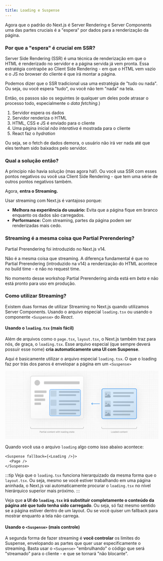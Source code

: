 ```yaml
---
title: Loading e Suspense
---
```


Agora que o padrão do Next.js é Server Rendering e Server Components uma das partes cruciais é a "espera" por dados para a renderização da página.

### Por que a "espera" é crucial em SSR?

Server Side Rendering (SSR) é uma técnica de renderização em que o HTML é renderizado no servidor e a página servida já vem pronta. Essa estratégia contrapõe ao Client Side Rendering - em que o HTML vem vazio e o JS no browser do cliente é que irá montar a página.

Podemos dizer que o SSR tradicional usa uma estratégia de "tudo ou nada". Ou seja, ou você espera "tudo", ou você não tem "nada" na tela.

Então, os passos são os seguintes (e qualquer um deles pode atrasar o processo todo, especialmente o _data fetching_.)

1. Servidor espera os dados
2. Servidor renderiza o HTML
3. HTML, CSS e JS é enviado para o cliente
4. Uma página inicial _não interativa_ é mostrada para o cliente
5. React faz o _hydration_

Ou seja, se o fetch de dados demora, o usuário não irá ver nada até que eles tenham sido baixados pelo servidor.

### Qual a solução então?

A princípio não havia solução (mas agora há!). Ou você usa SSR com esses pontos negativos ou você usa Client Side Rendering - que tem uma série de outros pontos negativos também.

Agora, **entra o Streaming.**

Usar streaming com Next.js é vantajoso porque:

- **Melhora na experiência do usuário:** Evita que a página fique em branco enquanto os dados são carregados.
- **Performance:** Com streaming, partes da página podem ser renderizadas mais cedo.

### Streaming é a mesma coisa que Partial Prerendering?

Partial Prerendering foi introduzido no Next.js v14.

Não é a mesma coisa que streaming. A diferença fundamental é que no Partial Prerendering (introduzido na v14) a renderização do HTML acontece no build time - e não no request time.

No momento desse workshop Partial Prerendering ainda está em _beta_ e não está pronto para uso em produção.

### Como utilizar Streaming?

Existem duas formas de utilizar Streaming no Next.js quando utilizamos Server Components. Usando o arquivo especial `loading.tsx` ou usando o componente `<Suspense>` do _React_.

#### Usando o `loading.tsx` (mais fácil)

Além de arquivos como o `page.tsx`, `layout.tsx`, o Next.js também traz para nós, de graça, o `loading.tsx`. Esse arquivo especial (que sempre deverá possuir esse nome) **cria automaticamente uma UI com Suspense**.

Aqui é basicamente utilizar o arquivo especial `loading.tsx`. O que o loading faz por trás dos panos é envelopar a página em um `<Suspense>`

![alt text](image.png)

Quando você usa o arquivo `loading` algo como isso abaixo acontece:

```typescriptreact
<Suspense fallback={<Loading />}>
  <Page />
</Suspense>
```

:::tip
Veja que o `loading.tsx` funciona hierarquizado da mesma forma que o `layout.tsx`. Ou seja, mesmo se você estiver trabalhando em uma página aninhada, o Next.js vai automaticamente procurar o `loading.tsx` no nível hierárquico superior mais próximo.
:::

Veja que **a UI do `loading.tsx` irá substituir completamente o conteúdo da página até que tudo tenha sido carregado**. Ou seja, só faz mesmo sentido se a página estiver dentro de um layout. Ou se você quiser um fallback para mostrar enquanto a tela não carrega.

#### Usando o `<Suspense>` (mais controle)

A segunda forma de fazer streaming é **você controlar** os limites do Suspense, envelopando as partes que quer usar especificamente o streaming. Basta usar o `<Suspense>` "embrulhando" o código que será "streamado" para o cliente - e que se tornará "não blocante".
